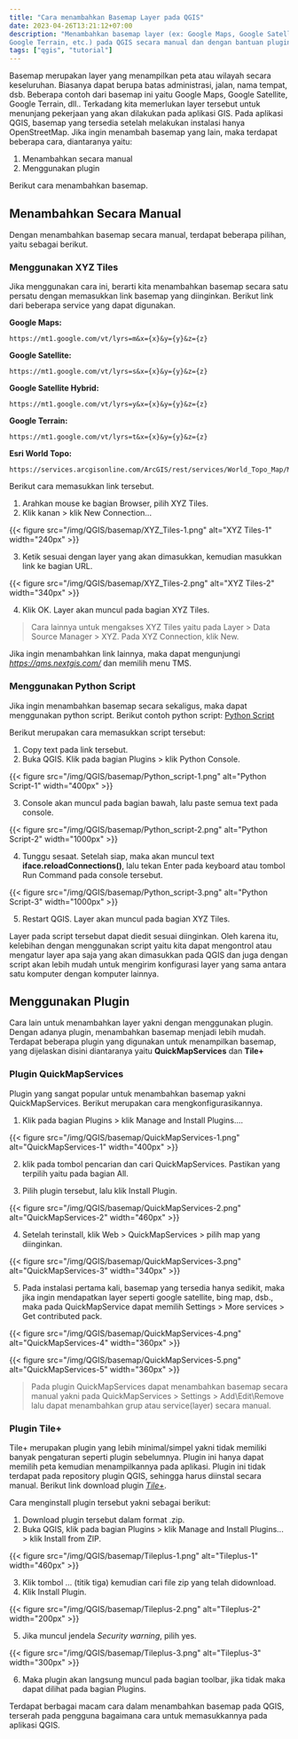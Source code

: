 ```yaml
---
title: "Cara menambahkan Basemap Layer pada QGIS"
date: 2023-04-26T13:21:12+07:00
description: "Menambahkan basemap layer (ex: Google Maps, Google Satellite, 
Google Terrain, etc.) pada QGIS secara manual dan dengan bantuan plugin."
tags: ["qgis", "tutorial"] 
---
```


Basemap merupakan layer yang menampilkan peta atau wilayah secara keseluruhan. 
Biasanya dapat berupa batas administrasi, jalan, nama tempat, dsb. Beberapa 
contoh dari basemap ini yaitu Google Maps, Google Satellite, Google Terrain, 
dll.. Terkadang kita memerlukan layer tersebut untuk menunjang pekerjaan yang 
akan dilakukan pada aplikasi GIS. Pada aplikasi QGIS, basemap yang tersedia 
setelah melakukan instalasi hanya OpenStreetMap. Jika ingin menambah basemap 
yang lain, maka terdapat beberapa cara, diantaranya yaitu:  

1. Menambahkan secara manual 
2. Menggunakan plugin   

Berikut cara menambahkan basemap. 

## Menambahkan Secara Manual  

Dengan menambahkan basemap secara manual, terdapat beberapa pilihan, yaitu 
sebagai berikut.  

### Menggunakan XYZ Tiles  

Jika menggunakan cara ini, berarti kita menambahkan basemap secara satu persatu 
dengan memasukkan link basemap yang diinginkan. Berikut link dari beberapa 
service yang dapat digunakan.  


**Google Maps:**  

```
https://mt1.google.com/vt/lyrs=m&x={x}&y={y}&z={z}
```  

**Google Satellite:**  

```
https://mt1.google.com/vt/lyrs=s&x={x}&y={y}&z={z}
```  

**Google Satellite Hybrid:**  

```
https://mt1.google.com/vt/lyrs=y&x={x}&y={y}&z={z}
```  

**Google Terrain:**  

```
https://mt1.google.com/vt/lyrs=t&x={x}&y={y}&z={z}
```  

**Esri World Topo:**  

```
https://services.arcgisonline.com/ArcGIS/rest/services/World_Topo_Map/MapServer/tile/{z}/{y}/{x}
```  

Berikut cara memasukkan link tersebut.  

1. Arahkan mouse ke bagian Browser, pilih XYZ Tiles.  
2. Klik kanan > klik New Connection...  

{{< figure src="/img/QGIS/basemap/XYZ_Tiles-1.png" alt="XYZ Tiles-1" width="240px" >}}  

3. Ketik sesuai dengan layer yang akan dimasukkan, kemudian masukkan link 
ke bagian URL.  

{{< figure src="/img/QGIS/basemap/XYZ_Tiles-2.png" alt="XYZ Tiles-2" width="340px" >}}  

4. Klik OK. Layer akan muncul pada bagian XYZ Tiles.  

> Cara lainnya untuk mengakses XYZ Tiles yaitu pada Layer > Data Source Manager > 
XYZ. Pada XYZ Connection, klik New.  

Jika ingin menambahkan link lainnya, maka dapat mengunjungi 
*https://qms.nextgis.com/* dan memilih menu TMS.  

### Menggunakan Python Script  

Jika ingin menambahkan basemap secara sekaligus, maka dapat menggunakan python 
script. Berikut contoh python script: 
[Python Script](https://raw.githubusercontent.com/klakar/QGIS_resources/master/collections/Geosupportsystem/python/qgis_basemaps.py)  

Berikut merupakan cara memasukkan script tersebut:  

1. Copy text pada link tersebut.  
2. Buka QGIS. Klik pada bagian Plugins > klik Python Console.  

{{< figure src="/img/QGIS/basemap/Python_script-1.png" alt="Python Script-1" width="400px" >}}  

3. Console akan muncul pada bagian bawah, lalu paste semua text pada console.  

{{< figure src="/img/QGIS/basemap/Python_script-2.png" alt="Python Script-2" width="1000px" >}}  

4. Tunggu sesaat. Setelah siap, maka akan muncul text **iface.reloadConnections()**, 
lalu tekan Enter pada keyboard atau tombol Run Command pada console tersebut.  

{{< figure src="/img/QGIS/basemap/Python_script-3.png" alt="Python Script-3" width="1000px" >}}  

5. Restart QGIS. Layer akan muncul pada bagian XYZ Tiles.  

Layer pada script tersebut dapat diedit sesuai diinginkan. Oleh karena itu, 
kelebihan dengan menggunakan script yaitu kita dapat mengontrol atau mengatur 
layer apa saja yang akan dimasukkan pada QGIS dan juga dengan script akan lebih 
mudah untuk mengirim konfigurasi layer yang sama antara satu komputer dengan 
komputer lainnya.  

## Menggunakan Plugin  

Cara lain untuk menambahkan layer yakni dengan menggunakan plugin. Dengan 
adanya plugin, menambahkan basemap menjadi lebih mudah. Terdapat beberapa 
plugin yang digunakan untuk menampilkan basemap, yang dijelaskan disini 
diantaranya yaitu **QuickMapServices** dan **Tile+** 

### Plugin QuickMapServices

Plugin yang sangat popular untuk menambahkan basemap yakni QuickMapServices. 
Berikut merupakan cara mengkonfigurasikannya.

1. Klik pada bagian Plugins > klik Manage and Install Plugins....  

{{< figure src="/img/QGIS/basemap/QuickMapServices-1.png" alt="QuickMapServices-1" width="400px" >}}  

2. klik pada tombol pencarian dan cari QuickMapServices. 
Pastikan yang terpilih yaitu pada bagian All.  

3. Pilih plugin tersebut, lalu klik Install Plugin.  

{{< figure src="/img/QGIS/basemap/QuickMapServices-2.png" alt="QuickMapServices-2" width="460px" >}}  

4. Setelah terinstall, klik Web > QuickMapServices > pilih map yang diinginkan. 

{{< figure src="/img/QGIS/basemap/QuickMapServices-3.png" alt="QuickMapServices-3" width="340px" >}}  

5. Pada instalasi pertama kali, basemap yang tersedia hanya sedikit, maka jika 
ingin mendapatkan layer seperti google satellite, bing map, dsb., maka pada 
QuickMapService dapat memilih Settings > More services > Get contributed pack.  

{{< figure src="/img/QGIS/basemap/QuickMapServices-4.png" alt="QuickMapServices-4" width="360px" >}}  

{{< figure src="/img/QGIS/basemap/QuickMapServices-5.png" alt="QuickMapServices-5" width="360px" >}}  

> Pada plugin QuickMapServices dapat menambahkan basemap secara manual yakni 
pada QuickMapServices > Settings > Add\Edit\Remove lalu dapat menambahkan grup 
atau service(layer) secara manual.  

### Plugin Tile+

Tile+ merupakan plugin yang lebih minimal/simpel yakni tidak memiliki banyak 
pengaturan seperti plugin sebelumnya. Plugin ini hanya dapat memilih peta 
kemudian menampilkannya pada aplikasi. Plugin ini tidak terdapat pada 
repository plugin QGIS, sehingga harus diinstal secara manual. Berikut 
link download plugin [*Tile+*](https://drive.google.com/file/d/1LMAb_SMYHBpZrDhFIkgxUHLE2hNVIirE/view).  

Cara menginstall plugin tersebut yakni sebagai berikut:  

1. Download plugin tersebut dalam format .zip.  
2. Buka QGIS, klik pada bagian Plugins > klik Manage and Install Plugins... > 
klik Install from ZIP.  

{{< figure src="/img/QGIS/basemap/Tileplus-1.png" alt="Tileplus-1" width="460px" >}}  

3. Klik tombol … (titik tiga) kemudian cari file zip yang telah didownload.  
4. Klik Install Plugin.   

{{< figure src="/img/QGIS/basemap/Tileplus-2.png" alt="Tileplus-2" width="200px" >}}  

5. Jika muncul jendela *Security warning*, pilih yes.  

{{< figure src="/img/QGIS/basemap/Tileplus-3.png" alt="Tileplus-3" width="300px" >}}  

6. Maka plugin akan langsung muncul pada bagian toolbar, jika tidak maka dapat 
dilihat pada bagian Plugins.

Terdapat berbagai macam cara dalam menambahkan basemap pada QGIS, terserah pada 
pengguna bagaimana cara untuk memasukkannya pada aplikasi QGIS.

